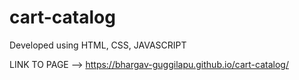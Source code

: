 # cart-catalog

Developed using HTML, CSS, JAVASCRIPT

LINK TO PAGE --> https://bhargav-guggilapu.github.io/cart-catalog/
